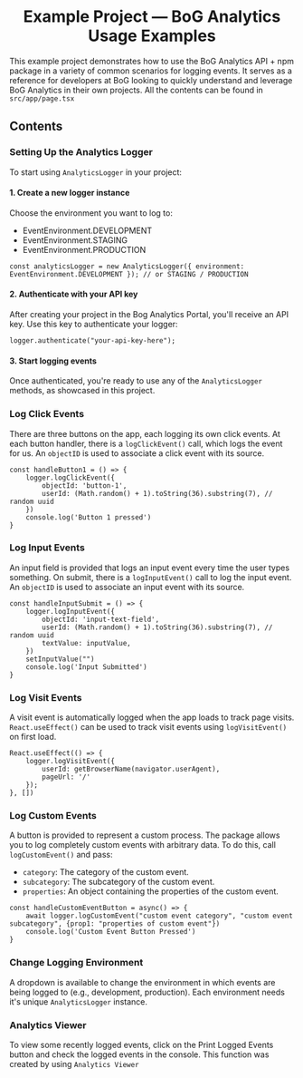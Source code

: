 <div align="center"> 
<h1>Example Project — BoG Analytics Usage Examples</h1></div>


This example project demonstrates how to use the BoG Analytics API + npm package in a variety of common scenarios for logging events. It serves as a reference for developers at BoG looking to quickly understand and leverage BoG Analytics in their own projects. All the contents can be found in `src/app/page.tsx`

## Contents
### Setting Up the Analytics Logger

To start using `AnalyticsLogger` in your project:

#### 1. Create a new logger instance
Choose the environment you want to log to:

* EventEnvironment.DEVELOPMENT
* EventEnvironment.STAGING
* EventEnvironment.PRODUCTION

```
const analyticsLogger = new AnalyticsLogger({ environment: EventEnvironment.DEVELOPMENT }); // or STAGING / PRODUCTION
```

#### 2. Authenticate with your API key
After creating your project in the Bog Analytics Portal, you'll receive an API key. Use this key to authenticate your logger:

```
logger.authenticate("your-api-key-here");
```

#### 3. Start logging events

Once authenticated, you're ready to use any of the `AnalyticsLogger` methods, as showcased in this project.

### Log Click Events

There are three buttons on the app, each logging its own click events. At each button handler, there is a `logClickEvent()` call, which logs the event for us. An `objectID` is used to associate a click event with its source.

```
const handleButton1 = () => {
    logger.logClickEvent({
        objectId: 'button-1',
        userId: (Math.random() + 1).toString(36).substring(7), // random uuid
    })
    console.log('Button 1 pressed')
}
```

### Log Input Events

An input field is provided that logs an input event every time the user types something. On submit, there is a `logInputEvent()` call to log the input event. An `objectID` is used to associate an input event with its source.

```
const handleInputSubmit = () => {
    logger.logInputEvent({
        objectId: 'input-text-field',
        userId: (Math.random() + 1).toString(36).substring(7), // random uuid
        textValue: inputValue,
    })
    setInputValue("")
    console.log('Input Submitted')
}
```

### Log Visit Events

A visit event is automatically logged when the app loads to track page visits. `React.useEffect()` can be used to track visit events using `logVisitEvent()` on first load.

```
React.useEffect(() => {
    logger.logVisitEvent({
        userId: getBrowserName(navigator.userAgent),
        pageUrl: '/'
    });
}, [])
```

### Log Custom Events

A button is provided to represent a custom process. The package allows you to log completely custom events with arbitrary data. To do this, call `logCustomEvent()` and pass:
* `category`: The category of the custom event.
* `subcategory`: The subcategory of the custom event.
* `properties`: An object containing the properties of the custom event.

```
const handleCustomEventButton = async() => {
    await logger.logCustomEvent("custom event category", "custom event subcategory", {prop1: "properties of custom event"})
    console.log('Custom Event Button Pressed')
}
```

### Change Logging Environment

A dropdown is available to change the environment in which events are being logged to (e.g., development, production). Each environment needs it's unique `AnalyticsLogger` instance.

### Analytics Viewer

To view some recently logged events, click on the Print Logged Events button and check the logged events in the console. This function was created by using `Analytics Viewer`